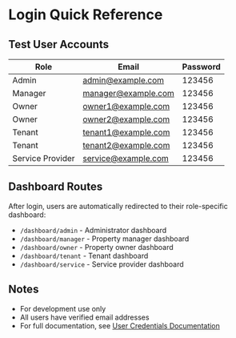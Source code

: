 # Login Quick Reference

## Test User Accounts

| Role             | Email               | Password |
| ---------------- | ------------------- | -------- |
| Admin            | admin@example.com   | 123456   |
| Manager          | manager@example.com | 123456   |
| Owner            | owner1@example.com  | 123456   |
| Owner            | owner2@example.com  | 123456   |
| Tenant           | tenant1@example.com | 123456   |
| Tenant           | tenant2@example.com | 123456   |
| Service Provider | service@example.com | 123456   |

## Dashboard Routes

After login, users are automatically redirected to their role-specific dashboard:

- `/dashboard/admin` - Administrator dashboard
- `/dashboard/manager` - Property manager dashboard
- `/dashboard/owner` - Property owner dashboard
- `/dashboard/tenant` - Tenant dashboard
- `/dashboard/service` - Service provider dashboard

## Notes

- For development use only
- All users have verified email addresses
- For full documentation, see [User Credentials Documentation](./user-credentials.md)
